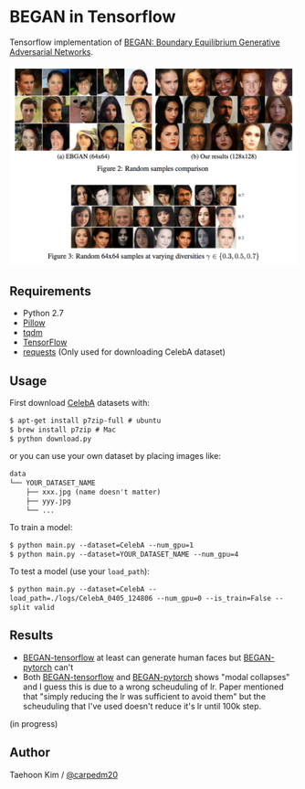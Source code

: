 # BEGAN in Tensorflow

Tensorflow implementation of [BEGAN: Boundary Equilibrium Generative Adversarial Networks](https://arxiv.org/abs/1703.10717).

![alt tag](./assets/model.png)


## Requirements

- Python 2.7
- [Pillow](https://pillow.readthedocs.io/en/4.0.x/)
- [tqdm](https://github.com/tqdm/tqdm)
- [TensorFlow](https://github.com/tensorflow/tensorflow)
- [requests](https://github.com/kennethreitz/requests) (Only used for downloading CelebA dataset)


## Usage

First download [CelebA](http://mmlab.ie.cuhk.edu.hk/projects/CelebA.html) datasets with:

    $ apt-get install p7zip-full # ubuntu
    $ brew install p7zip # Mac
    $ python download.py

or you can use your own dataset by placing images like:

    data
    └── YOUR_DATASET_NAME
        ├── xxx.jpg (name doesn't matter)
        ├── yyy.jpg
        └── ...

To train a model:

    $ python main.py --dataset=CelebA --num_gpu=1
    $ python main.py --dataset=YOUR_DATASET_NAME --num_gpu=4

To test a model (use your `load_path`):

    $ python main.py --dataset=CelebA --load_path=./logs/CelebA_0405_124806 --num_gpu=0 --is_train=False --split valid


## Results

- [BEGAN-tensorflow](https://github.com/carpedm20/began-tensorflow) at least can generate human faces but [BEGAN-pytorch](https://github.com/carpedm20/BEGAN-pytorch) can't
- Both [BEGAN-tensorflow](https://github.com/carpedm20/began-tensorflow) and [BEGAN-pytorch](https://github.com/carpedm20/BEGAN-pytorch) shows "modal collapses" and I guess this is due to a wrong scheuduling of lr. Paper mentioned that "simply reducing the lr was sufficient to avoid them" but the scheuduling that I've used doesn't reduce it's lr until 100k step.


(in progress)


## Author

Taehoon Kim / [@carpedm20](http://carpedm20.github.io)

